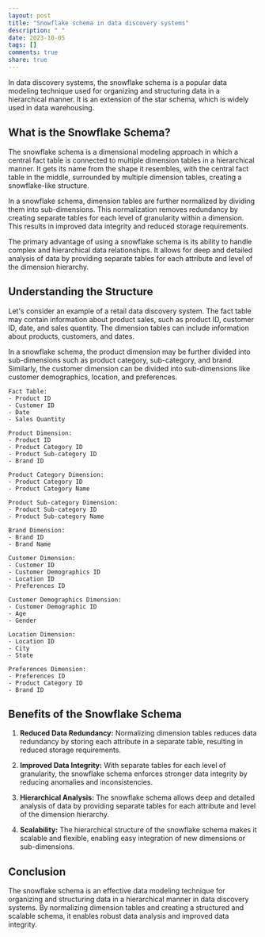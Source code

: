 ```yaml
---
layout: post
title: "Snowflake schema in data discovery systems"
description: " "
date: 2023-10-05
tags: []
comments: true
share: true
---
```


In data discovery systems, the snowflake schema is a popular data modeling technique used for organizing and structuring data in a hierarchical manner. It is an extension of the star schema, which is widely used in data warehousing.

## What is the Snowflake Schema?

The snowflake schema is a dimensional modeling approach in which a central fact table is connected to multiple dimension tables in a hierarchical manner. It gets its name from the shape it resembles, with the central fact table in the middle, surrounded by multiple dimension tables, creating a snowflake-like structure.

In a snowflake schema, dimension tables are further normalized by dividing them into sub-dimensions. This normalization removes redundancy by creating separate tables for each level of granularity within a dimension. This results in improved data integrity and reduced storage requirements.

The primary advantage of using a snowflake schema is its ability to handle complex and hierarchical data relationships. It allows for deep and detailed analysis of data by providing separate tables for each attribute and level of the dimension hierarchy.

## Understanding the Structure

Let's consider an example of a retail data discovery system. The fact table may contain information about product sales, such as product ID, customer ID, date, and sales quantity. The dimension tables can include information about products, customers, and dates.

In a snowflake schema, the product dimension may be further divided into sub-dimensions such as product category, sub-category, and brand. Similarly, the customer dimension can be divided into sub-dimensions like customer demographics, location, and preferences.

```
Fact Table:
- Product ID
- Customer ID
- Date
- Sales Quantity

Product Dimension:
- Product ID
- Product Category ID
- Product Sub-category ID
- Brand ID

Product Category Dimension:
- Product Category ID
- Product Category Name

Product Sub-category Dimension:
- Product Sub-category ID
- Product Sub-category Name

Brand Dimension:
- Brand ID
- Brand Name

Customer Dimension:
- Customer ID
- Customer Demographics ID
- Location ID
- Preferences ID

Customer Demographics Dimension:
- Customer Demographic ID
- Age
- Gender

Location Dimension:
- Location ID
- City
- State

Preferences Dimension:
- Preferences ID
- Product Category ID
- Brand ID

```

## Benefits of the Snowflake Schema

1. **Reduced Data Redundancy:** Normalizing dimension tables reduces data redundancy by storing each attribute in a separate table, resulting in reduced storage requirements.

2. **Improved Data Integrity:** With separate tables for each level of granularity, the snowflake schema enforces stronger data integrity by reducing anomalies and inconsistencies.

3. **Hierarchical Analysis:** The snowflake schema allows deep and detailed analysis of data by providing separate tables for each attribute and level of the dimension hierarchy.

4. **Scalability:** The hierarchical structure of the snowflake schema makes it scalable and flexible, enabling easy integration of new dimensions or sub-dimensions.

## Conclusion

The snowflake schema is an effective data modeling technique for organizing and structuring data in a hierarchical manner in data discovery systems. By normalizing dimension tables and creating a structured and scalable schema, it enables robust data analysis and improved data integrity.